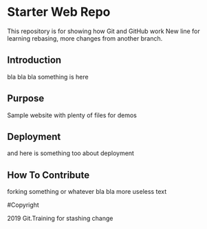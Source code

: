 # Starter Web Repo

This repository is for showing how Git and GitHub work
New line for learning rebasing, more changes from another branch.

## Introduction

bla bla bla something is here

## Purpose

Sample website with plenty of files for demos

## Deployment

and here is something too about deployment

## How To Contribute

forking something or whatever
bla bla more useless text

#Copyright

2019 Git.Training for stashing change